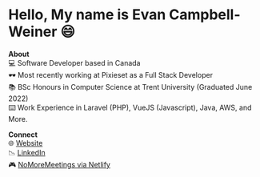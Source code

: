 Hello, My name is Evan Campbell-Weiner 😄 
================

**About**  
💻 Software Developer based in Canada\
🕶️ Most recently working at Pixieset as a Full Stack Developer\
📚 BSc Honours in Computer Science at Trent University (Graduated June 2022)\
⌨️ Work Experience in Laravel (PHP), VueJS (Javascript), Java, AWS, and More.

**Connect**  
🌐 [Website](http://evancampbellweiner.com)  
📉 [LinkedIn](https://www.linkedin.com/in/evancampbellweiner/)  
🎮 [NoMoreMeetings via Netlify](https://gallant-poitras-d4d4d2.netlify.app/)
